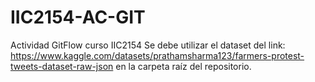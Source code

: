 # IIC2154-AC-GIT
Actividad GitFlow curso IIC2154
Se debe utilizar el dataset del link: https://www.kaggle.com/datasets/prathamsharma123/farmers-protest-tweets-dataset-raw-json en la carpeta raíz del repositorio.